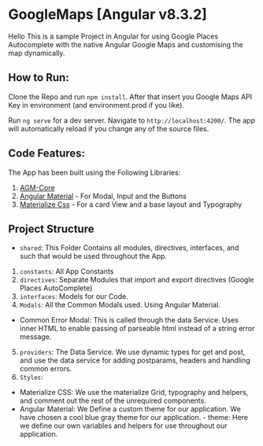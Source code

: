 # GoogleMaps [Angular v8.3.2]

Hello This is a sample Project in Angular for using Google Places Autocomplete with the native Angular Google Maps and customising the map dynamically.

## How to Run:

Clone the Repo and run `npm install`. After that insert you Google Maps API Key in environment (and environment.prod if you like).

Run `ng serve` for a dev server. Navigate to `http://localhost:4200/`. The app will automatically reload if you change any of the source files.

## Code Features:

The App has been built using the Following Libraries:

1.  [AGM-Core](https://angular-maps.com/)
2.  [Angular Material](https://material.angular.io/) - For Modal, Input and the Buttons
3.  [Materialize Css](https://materializecss.com/) - For a card View and a base layout and Typography

## Project Structure

- `shared`: This Folder Contains all modules, directives, interfaces, and such that would be used throughout the App.

1. `constants`: All App Constants
2. `directives`: Separate Modules that import and export directives (Google Places AutoComplete)
3. `interfaces`: Models for our Code.
4. `Modals`: All the Common Modals used. Using Angular Material.

- Common Error Modal: This is called through the data Service. Uses inner HTML to enable passing of parseable html instead of a string error message.

5. `providers`: The Data Service. We use dynamic types for get and post, and use the data service for adding postparams, headers and handling common errors.
6. `Styles`:

- Materialize CSS: We use the materialize Grid, typography and helpers, and comment out the rest of the unrequired components.
- Angular Material: We Define a custom theme for our application. We have chosen a cool blue gray theme for our application. - theme: Here we define our own variables and helpers for use throughout our application.
